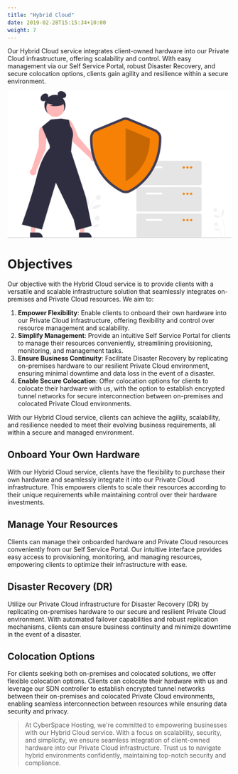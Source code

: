 ```yaml
---
title: "Hybrid Cloud"
date: 2019-02-28T15:15:34+10:00
weight: 7
---
```


Our Hybrid Cloud service integrates client-owned hardware into our Private Cloud infrastructure, offering scalability and control. With easy management via our Self Service Portal, robust Disaster Recovery, and secure colocation options, clients gain agility and resilience within a secure environment.

![Hybrid Cloud Services](/images/illustrations/hybrid_cloud.svg)

# Objectives

Our objective with the Hybrid Cloud service is to provide clients with a versatile and scalable infrastructure solution that seamlessly integrates on-premises and Private Cloud resources. We aim to:

1. **Empower Flexibility**: Enable clients to onboard their own hardware into our Private Cloud infrastructure, offering flexibility and control over resource management and scalability.
2. **Simplify Management**: Provide an intuitive Self Service Portal for clients to manage their resources conveniently, streamlining provisioning, monitoring, and management tasks.
3. **Ensure Business Continuity**: Facilitate Disaster Recovery by replicating on-premises hardware to our resilient Private Cloud environment, ensuring minimal downtime and data loss in the event of a disaster.
4. **Enable Secure Colocation**: Offer colocation options for clients to colocate their hardware with us, with the option to establish encrypted tunnel networks for secure interconnection between on-premises and colocated Private Cloud environments.

With our Hybrid Cloud service, clients can achieve the agility, scalability, and resilience needed to meet their evolving business requirements, all within a secure and managed environment.

## Onboard Your Own Hardware

With our Hybrid Cloud service, clients have the flexibility to purchase their own hardware and seamlessly integrate it into our Private Cloud infrastructure. This empowers clients to scale their resources according to their unique requirements while maintaining control over their hardware investments.

## Manage Your Resources

Clients can manage their onboarded hardware and Private Cloud resources conveniently from our Self Service Portal. Our intuitive interface provides easy access to provisioning, monitoring, and managing resources, empowering clients to optimize their infrastructure with ease.

## Disaster Recovery (DR)

Utilize our Private Cloud infrastructure for Disaster Recovery (DR) by replicating on-premises hardware to our secure and resilient Private Cloud environment. With automated failover capabilities and robust replication mechanisms, clients can ensure business continuity and minimize downtime in the event of a disaster.

## Colocation Options

For clients seeking both on-premises and colocated solutions, we offer flexible colocation options. Clients can colocate their hardware with us and leverage our SDN controller to establish encrypted tunnel networks between their on-premises and colocated Private Cloud environments, enabling seamless interconnection between resources while ensuring data security and privacy.

> At CyberSpace Hosting, we're committed to empowering businesses with our Hybrid Cloud service. With a focus on scalability, security, and simplicity, we ensure seamless integration of client-owned hardware into our Private Cloud infrastructure. Trust us to navigate hybrid environments confidently, maintaining top-notch security and compliance.